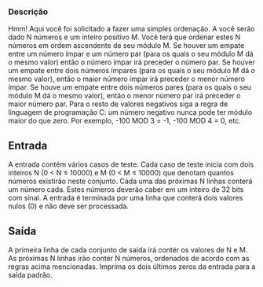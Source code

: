 ### Descrição

Hmm! Aqui você foi solicitado a fazer uma simples ordenação. A você serão dado N números e um inteiro positivo M. Você terá que ordenar estes N números em ordem ascendente de seu módulo M. Se houver um empate entre um número ímpar e um número par (para os quais o seu módulo M dá o mesmo valor) então o número impar irá preceder o número par. Se houver um empate entre dois números ímpares (para os quais o seu módulo M dá o mesmo valor), então o maior número ímpar irá preceder o menor número ímpar. Se houve um empate entre dois números pares (para os quais o seu módulo M dá o mesmo valor), então o menor número par irá preceder o maior número par. Para o resto de valores negativos siga a regra de linguagem de programação C: um número negativo nunca pode ter módulo maior do que zero. Por exemplo, -100 MOD 3 = -1, -100 MOD 4 = 0, etc.

## Entrada

A entrada contém vários casos de teste. Cada caso de teste inicia com dois inteiros N (0 < N ≤ 10000) e M (0 < M ≤ 10000) que denotam quantos números existirão neste conjunto. Cada uma das próximas N linhas conterá um número cada. Estes números deverão caber em um inteiro de 32 bits com sinal. A entrada é terminada por uma linha que conterá dois valores nulos (0) e não deve ser processada.

## Saída

A primeira linha de cada conjunto de saída irá contér os valores de N e M. As próximas N linhas irão contér N números, ordenados de acordo com as regras acima mencionadas. Imprima os dois últimos zeros da entrada para a saída padrão.